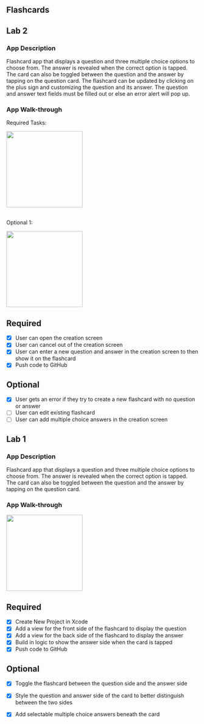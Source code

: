 ## Flashcards

## Lab 2

### App Description
Flashcard app that displays a question and three multiple choice options to choose from. The answer is revealed when the correct option is tapped. The card can also be toggled between the question and the answer by tapping on the question card. The flashcard can be updated by clicking on the plus sign and customizing the question and its answer. The question and answer text fields must be filled out or else an error alert will pop up.

### App Walk-through

<p>
    Required Tasks:
</p>
<img src="https://i.imgur.com/q32igL2.gif" width=200><br>
<br>
<p>
    Optional 1:
</p>
<img src="https://i.imgur.com/mbo29VZ.gif" width=200><br>

## Required
- [x] User can open the creation screen
- [x] User can cancel out of the creation screen
- [x] User can enter a new question and answer in the creation screen to then show it on the flashcard
- [x] Push code to GitHub
## Optional
- [x] User gets an error if they try to create a new flashcard with no question or answer
- [ ] User can edit existing flashcard
- [ ] User can add multiple choice answers in the creation screen

## Lab 1

### App Description
Flashcard app that displays a question and three multiple choice options to choose from. The answer is revealed when the correct option is tapped. The card can also be toggled between the question and the answer by tapping on the question card.

### App Walk-through

<img src="https://i.imgur.com/3CnTf8H.gif" width=200><br>

## Required
- [x] Create New Project in Xcode
- [x] Add a view for the front side of the flashcard to display the question
- [x] Add a view for the back side of the flashcard to display the answer
- [x] Build in logic to show the answer side when the card is tapped
- [x] Push code to GitHub
## Optional
- [x] Toggle the flashcard between the question side and the answer side
- [x] Style the question and answer side of the card to better distinguish between the two sides
- [x] Add selectable multiple choice answers beneath the card



